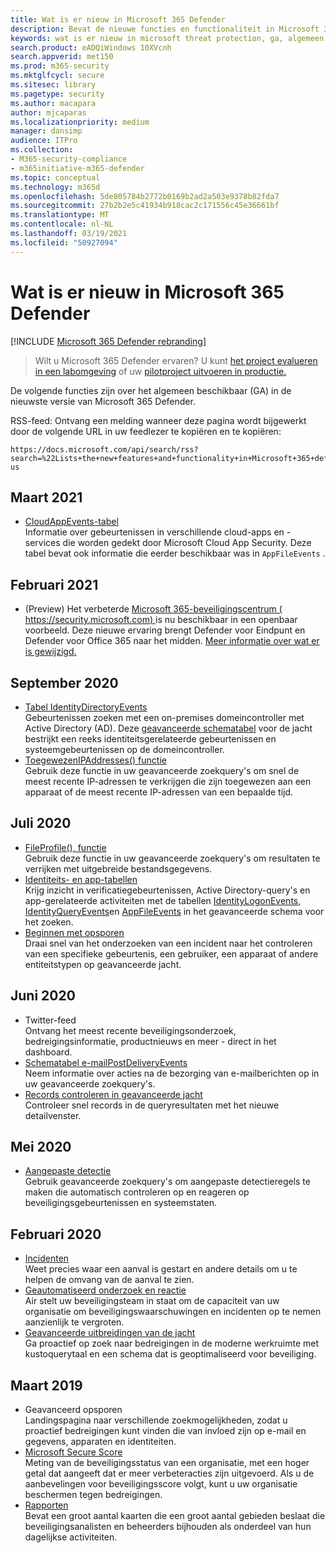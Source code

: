 ```yaml
---
title: Wat is er nieuw in Microsoft 365 Defender
description: Bevat de nieuwe functies en functionaliteit in Microsoft 365 Defender
keywords: wat is er nieuw in microsoft threat protection, ga, algemeen beschikbaar, mogelijkheden, beschikbaar, nieuwe
search.product: eADQiWindows 10XVcnh
search.appverid: met150
ms.prod: m365-security
ms.mktglfcycl: secure
ms.sitesec: library
ms.pagetype: security
ms.author: macapara
author: mjcaparas
ms.localizationpriority: medium
manager: dansimp
audience: ITPro
ms.collection:
- M365-security-compliance
- m365initiative-m365-defender
ms.topic: conceptual
ms.technology: m365d
ms.openlocfilehash: 5de805784b2772b0169b2ad2a503e9378b82fda7
ms.sourcegitcommit: 27b2b2e5c41934b918cac2c171556c45e36661bf
ms.translationtype: MT
ms.contentlocale: nl-NL
ms.lasthandoff: 03/19/2021
ms.locfileid: "50927094"
---
```

# <a name="whats-new-in-microsoft-365-defender"></a>Wat is er nieuw in Microsoft 365 Defender

[!INCLUDE [Microsoft 365 Defender rebranding](../includes/microsoft-defender.md)]

> Wilt u Microsoft 365 Defender ervaren? U kunt [het project evalueren in een labomgeving](./mtp-evaluation.md?ocid=cx-docs-MTPtriallab) of uw [pilotproject uitvoeren in productie.](./mtp-pilot.md?ocid=cx-evalpilot)
>

De volgende functies zijn over het algemeen beschikbaar (GA) in de nieuwste versie van Microsoft 365 Defender.

RSS-feed: Ontvang een melding wanneer deze pagina wordt bijgewerkt door de volgende URL in uw feedlezer te kopiëren en te kopiëren:
```http
https://docs.microsoft.com/api/search/rss?search=%22Lists+the+new+features+and+functionality+in+Microsoft+365+defender%22&locale=en-us
```

## <a name="march-2021"></a>Maart 2021
- [CloudAppEvents-tabel](advanced-hunting-cloudappevents-table.md) <br>Informatie over gebeurtenissen in verschillende cloud-apps en -services die worden gedekt door Microsoft Cloud App Security. Deze tabel bevat ook informatie die eerder beschikbaar was in `AppFileEvents` .
## <a name="february-2021"></a>Februari 2021
- (Preview) Het verbeterde [Microsoft 365-beveiligingscentrum ( https://security.microsoft.com) ](https://security.microsoft.com) is nu beschikbaar in een openbaar voorbeeld. Deze nieuwe ervaring brengt Defender voor Eindpunt en Defender voor Office 365 naar het midden. [Meer informatie over wat er is gewijzigd.](./overview-security-center.md)

## <a name="september-2020"></a>September 2020
- [Tabel IdentityDirectoryEvents](advanced-hunting-identitydirectoryevents-table.md) <br> Gebeurtenissen zoeken met een on-premises domeincontroller met Active Directory (AD). Deze [geavanceerde schematabel](advanced-hunting-overview.md) voor de jacht bestrijkt een reeks identiteitsgerelateerde gebeurtenissen en systeemgebeurtenissen op de domeincontroller.
- [ToegewezenIPAddresses() functie](advanced-hunting-assignedipaddresses-function.md) <br> Gebruik deze functie in uw geavanceerde zoekquery's om snel de meest recente IP-adressen te verkrijgen die zijn toegewezen aan een apparaat of de meest recente IP-adressen van een bepaalde tijd.

## <a name="july-2020"></a>Juli 2020
- [FileProfile(), functie](advanced-hunting-fileprofile-function.md) <br> Gebruik deze functie in uw geavanceerde zoekquery's om resultaten te verrijken met uitgebreide bestandsgegevens.
- [Identiteits- en app-tabellen](advanced-hunting-schema-tables.md)<br> Krijg inzicht in verificatiegebeurtenissen, Active Directory-query's en app-gerelateerde activiteiten met de tabellen [IdentityLogonEvents,](advanced-hunting-identitylogonevents-table.md) [IdentityQueryEvents](advanced-hunting-identityqueryevents-table.md)en [AppFileEvents](advanced-hunting-appfileevents-table.md) in het geavanceerde schema voor het zoeken.
- [Beginnen met opsporen](advanced-hunting-go-hunt.md)<br> Draai snel van het onderzoeken van een incident naar het controleren van een specifieke gebeurtenis, een gebruiker, een apparaat of andere entiteitstypen op geavanceerde jacht.

## <a name="june-2020"></a>Juni 2020
- Twitter-feed <br> Ontvang het meest recente beveiligingsonderzoek, bedreigingsinformatie, productnieuws en meer - direct in het dashboard.
- [Schematabel e-mailPostDeliveryEvents](advanced-hunting-emailpostdeliveryevents-table.md) <br> Neem informatie over acties na de bezorging van e-mailberichten op in uw geavanceerde zoekquery's.
- [Records controleren in geavanceerde jacht](advanced-hunting-query-results.md#drill-down-from-query-results) <br> Controleer snel records in de queryresultaten met het nieuwe detailvenster.

## <a name="may-2020"></a>Mei 2020
- [Aangepaste detectie](custom-detections-overview.md) <br> Gebruik geavanceerde zoekquery's om aangepaste detectieregels te maken die automatisch controleren op en reageren op beveiligingsgebeurtenissen en systeemstaten.

## <a name="february-2020"></a>Februari 2020
- [Incidenten](incidents-overview.md) <br> Weet precies waar een aanval is gestart en andere details om u te helpen de omvang van de aanval te zien.
- [Geautomatiseerd onderzoek en reactie](mtp-autoir.md) <br> Air stelt uw beveiligingsteam in staat om de capaciteit van uw organisatie om beveiligingswaarschuwingen en incidenten op te nemen aanzienlijk te vergroten.
- [Geavanceerde uitbreidingen van de jacht](advanced-hunting-overview.md) <br> Ga proactief op zoek naar bedreigingen in de moderne werkruimte met kustoquerytaal en een schema dat is geoptimaliseerd voor beveiliging.

## <a name="march-2019"></a>Maart 2019
- Geavanceerd opsporen <br> Landingspagina naar verschillende zoekmogelijkheden, zodat u proactief bedreigingen kunt vinden die van invloed zijn op e-mail en gegevens, apparaten en identiteiten.
- [Microsoft Secure Score](microsoft-secure-score.md) <br> Meting van de beveiligingsstatus van een organisatie, met een hoger getal dat aangeeft dat er meer verbeteracties zijn uitgevoerd. Als u de aanbevelingen voor beveiligingsscore volgt, kunt u uw organisatie beschermen tegen bedreigingen. 
- [Rapporten](./overview-security-center.md) <br>  Bevat een groot aantal kaarten die een groot aantal gebieden beslaat die beveiligingsanalisten en beheerders bijhouden als onderdeel van hun dagelijkse activiteiten.